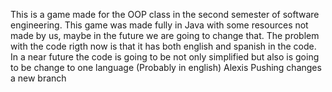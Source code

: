 This is a game made for the OOP class in the second semester of software engineering.
This game was made fully in Java with some resources not made by us, maybe in the future we are going to change that. 
The problem with the code rigth now is that it has both english and spanish in the code.
In a near future the code is going to be not only simplified but also is going to be change to one language (Probably in english)
Alexis
Pushing changes a new branch
